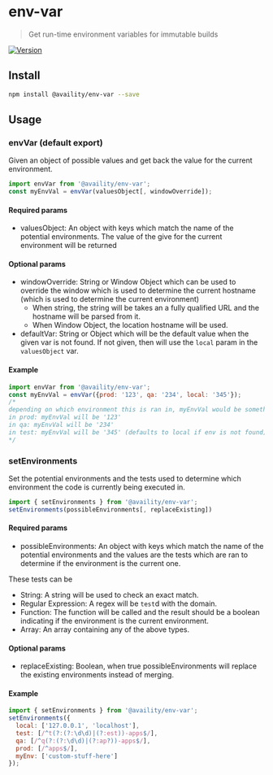 # env-var

> Get run-time environment variables for immutable builds

[![Version](https://img.shields.io/npm/v/@availity/env-var.svg?style=for-the-badge)](https://www.npmjs.com/package/@availity/env-var)

## Install

```bash
npm install @availity/env-var --save
```

## Usage

### envVar (default export)

Given an object of possible values and get back the value for the current environment.

```js
import envVar from '@availity/env-var';
const myEnvVal = envVar(valuesObject[, windowOverride]);
```

#### Required params

- valuesObject: An object with keys which match the name of the potential environments. The value of the give for the current environment will be returned

#### Optional params

- windowOverride: String or Window Object which can be used to override the window which is used to determine the current hostname (which is used to determine the current environment)
  - When string, the string will be takes an a fully qualified URL and the hostname will be parsed from it.
  - When Window Object, the location hostname will be used.
- defaultVar: String or Object which will be the default value when the given var is not found. If not given, then
will use the `local` param in the `valuesObject` var.

#### Example

```js
import envVar from '@availity/env-var';
const myEnvVal = envVar({prod: '123', qa: '234', local: '345'});
/*
depending on which environment this is ran in, myEnvVal would be something different
in prod: myEnvVal will be '123'
in qa: myEnvVal will be '234'
in test: myEnvVal will be '345' (defaults to local if env is not found)
*/
```

### setEnvironments

Set the potential environments and the tests used to determine which environment the code is currently being executed in.

```js
import { setEnvironments } from '@availity/env-var';
setEnvironments(possibleEnvironments[, replaceExisting])
```

#### Required params

- possibleEnvironments: An object with keys which match the name of the potential environments and the values are the tests which are ran to determine if the environment is the current one.

These tests can be

- String: A string will be used to check an exact match.
- Regular Expression: A regex will be `test`d with the domain.
- Function: The function will be called and the result should be a boolean indicating if the environment is the current environment.
- Array: An array containing any of the above types.

#### Optional params

- replaceExisting: Boolean, when true possibleEnvironments will replace the existing environments instead of merging.

#### Example
```js
import { setEnvironments } from '@availity/env-var';
setEnvironments({
  local: ['127.0.0.1', 'localhost'],
  test: [/^t(?:(?:\d\d)|(?:est))-apps$/],
  qa: [/^q(?:(?:\d\d)|(?:ap?))-apps$/],
  prod: [/^apps$/],
  myEnv: ['custom-stuff-here']
});
```
